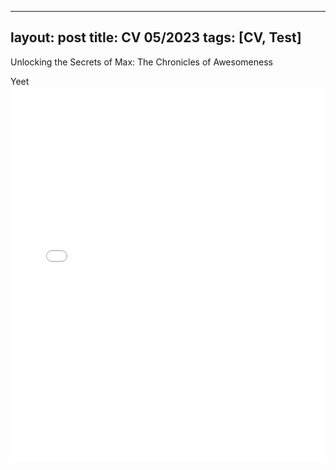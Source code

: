 
---
layout: post
title: CV 05/2023
tags: [CV, Test]
---

Unlocking the Secrets of Max: The Chronicles of Awesomeness




Yeet <embed src="assets/MK_CV_05_2023.pdf" type="application/pdf" width="100%" height="600px" />